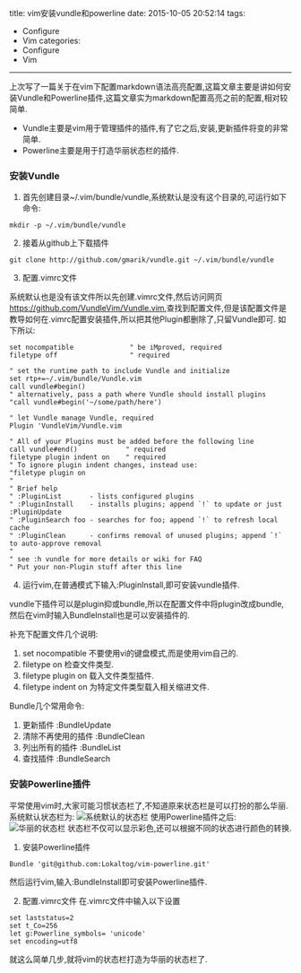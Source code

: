 title: vim安装vundle和powerline
date: 2015-10-05 20:52:14
tags:
- Configure
- Vim
categories:
- Configure
- Vim

---

上次写了一篇关于在vim下配置markdown语法高亮配置,这篇文章主要是讲如何安装Vundle和Powerline插件,这篇文章实为markdown配置高亮之前的配置,相对较简单.
* Vundle主要是vim用于管理插件的插件,有了它之后,安装,更新插件将变的非常简单.
* Powerline主要是用于打造华丽状态栏的插件.

### 安装Vundle

1. 首先创建目录~/.vim/bundle/vundle,系统默认是没有这个目录的,可运行如下命令:
```
mkdir -p ~/.vim/bundle/vundle
```

2. 接着从github上下载插件
```
git clone http://github.com/gmarik/vundle.git ~/.vim/bundle/vundle
```

3. 配置.vimrc文件

系统默认也是没有该文件所以先创建.vimrc文件,然后访问网页<https://github.com/VundleVim/Vundle.vim>,查找到配置文件,但是该配置文件是教导如何在.vimrc配置安装插件,所以把其他Plugin都删除了,只留Vundle即可.
如下所以:
```
set nocompatible              " be iMproved, required
filetype off                  " required

" set the runtime path to include Vundle and initialize
set rtp+=~/.vim/bundle/Vundle.vim
call vundle#begin()
" alternatively, pass a path where Vundle should install plugins
"call vundle#begin('~/some/path/here')

" let Vundle manage Vundle, required
Plugin 'VundleVim/Vundle.vim

" All of your Plugins must be added before the following line
call vundle#end()            " required
filetype plugin indent on    " required
" To ignore plugin indent changes, instead use:
"filetype plugin on
"
" Brief help
" :PluginList       - lists configured plugins
" :PluginInstall    - installs plugins; append `!` to update or just :PluginUpdate
" :PluginSearch foo - searches for foo; append `!` to refresh local cache
" :PluginClean      - confirms removal of unused plugins; append `!` to auto-approve removal
"
" see :h vundle for more details or wiki for FAQ
" Put your non-Plugin stuff after this line

```
4. 运行vim,在普通模式下输入:PluginInstall,即可安装vundle插件.

vundle下插件可以是plugin抑或bundle,所以在配置文件中将plugin改成bundle,然后在vim时输入BundleInstall也是可以安装插件的.

补充下配置文件几个说明:
1. set nocompatible 不要使用vi的键盘模式,而是使用vim自己的.
2. filetype on 检查文件类型.
3. filetype plugin on 载入文件类型插件.
4. filetype indent on 为特定文件类型载入相关缩进文件.

Bundle几个常用命令:
1. 更新插件 :BundleUpdate
2. 清除不再使用的插件 :BundleClean
3. 列出所有的插件 :BundleList
4. 查找插件 :BundleSearch

### 安装Powerline插件

平常使用vim时,大家可能习惯状态栏了,不知道原来状态栏是可以打扮的那么华丽.
系统默认状态栏为:
![系统默认的状态栏](http://7xjnip.com1.z0.glb.clouddn.com/选区_001.png "")
使用Powerline插件之后:
![华丽的状态栏](http://7xjnip.com1.z0.glb.clouddn.com/选区_002.png "")
状态栏不仅可以显示彩色,还可以根据不同的状态进行颜色的转换.

1. 安装Powerline插件
```
Bundle 'git@github.com:Lokaltog/vim-powerline.git'
```
然后运行vim,输入:BundleInstall即可安装Powerline插件.

2. 配置.vimrc文件
在.vimrc文件中输入以下设置
```
set laststatus=2
set t_Co=256
let g:Powerline_symbols= 'unicode'
set encoding=utf8
```

就这么简单几步,就将vim的状态栏打造为华丽的状态栏了.






